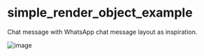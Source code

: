 # simple_render_object_example

Chat message with WhatsApp chat message layout as inspiration.

![image](https://github.com/gbtb16/whatsapp_chat_message_flutter/assets/69699209/69f066f6-e2a7-448f-80af-0c2c77ee15b6)
